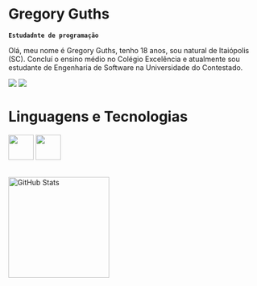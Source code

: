 # Gregory Guths

**`Estudadnte de programação`**

Olá, meu nome é Gregory Guths, tenho 18 anos, sou natural de Itaiópolis (SC). Concluí o ensino médio no Colégio Excelência e atualmente sou estudante de Engenharia de Software na Universidade do Contestado.

<div> 
 
  <a href="https://www.linkedin.com/in/gregory-guths-521349345/" alvo="_em branco"><img src="https://img.shields.io/badge/-LinkedIn-%230077B5?style=for-the-badge&logo=linkedin&logoColor=white" alvo="_em branco"></a>
  <a href="https://www.youtube.com/@Guthsss" alvo="_em branco"><img src="https://img.shields.io/badge/YouTube-FF0000?style=for-the-badge&logo=youtube&logoColor=white" alvo="_em branco"></a>
          
</div>

##

# Linguagens e Tecnologias

<div>

<img src="https://cdn.jsdelivr.net/gh/devicons/devicon@latest/icons/java/java-original.svg" width="50" height="50" />
<img src="https://cdn.jsdelivr.net/gh/devicons/devicon@latest/icons/html5/html5-original.svg" width="50" height="50" />

</div>

<br/>

<p>
  <img 
    align="left" 
    alt="GitHub Stats" 
    height="200" 
    style="padding-right: 10px;" 
    src="https://github-readme-stats.vercel.app/api?username=guthsss&show_icons=true&theme=dark&include_all_commits=true&locale=pt-br" 
/>



